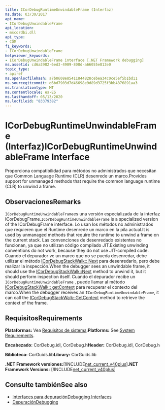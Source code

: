 ```yaml
---
title: ICorDebugRuntimeUnwindableFrame (Interfaz)
ms.date: 03/30/2017
api_name:
- ICorDebugUnwindableFrame
api_location:
- mscordbi.dll
api_type:
- COM
f1_keywords:
- ICorDebugUnwindableFrame
helpviewer_keywords:
- ICorDebugUnwindableFrame interface [.NET Framework debugging]
ms.assetid: cd6a3982-6ed3-4909-808d-a66055e813e0
topic_type:
- apiref
ms.openlocfilehash: a7b0608e85411844828cebea34c0ce5ef5b1bd11
ms.sourcegitcommit: d6bd7903d7d46698e9d89d3725f3bb4876891aa3
ms.translationtype: MT
ms.contentlocale: es-ES
ms.lasthandoff: 05/13/2020
ms.locfileid: "83379382"
---
```

# <a name="icordebugruntimeunwindableframe-interface"></a><span data-ttu-id="90a54-102">ICorDebugRuntimeUnwindableFrame (Interfaz)</span><span class="sxs-lookup"><span data-stu-id="90a54-102">ICorDebugRuntimeUnwindableFrame Interface</span></span>
<span data-ttu-id="90a54-103">Proporciona compatibilidad para métodos no administrados que necesitan que Common Language Runtime (CLR) desenrede un marco.</span><span class="sxs-lookup"><span data-stu-id="90a54-103">Provides support for unmanaged methods that require the common language runtime (CLR) to unwind a frame.</span></span>  
  
## <a name="remarks"></a><span data-ttu-id="90a54-104">Observaciones</span><span class="sxs-lookup"><span data-stu-id="90a54-104">Remarks</span></span>  
 <span data-ttu-id="90a54-105">`ICorDebugRuntimeUnwindableFrame`es una versión especializada de la interfaz ICorDebugFrame.</span><span class="sxs-lookup"><span data-stu-id="90a54-105">`ICorDebugRuntimeUnwindableFrame` is a specialized version of the ICorDebugFrame interface.</span></span> <span data-ttu-id="90a54-106">Lo usan los métodos no administrados que requieren que el Runtime desenrede un marco en la pila actual.</span><span class="sxs-lookup"><span data-stu-id="90a54-106">It is used by unmanaged methods that require the runtime to unwind a frame on the current stack.</span></span> <span data-ttu-id="90a54-107">Las convenciones de desenredado existentes no funcionan, ya que no utilizan código compilado JIT.</span><span class="sxs-lookup"><span data-stu-id="90a54-107">Existing unwinding conventions do not work, because they do not use JIT-compiled code.</span></span> <span data-ttu-id="90a54-108">Cuando el depurador ve un marco que no se pueda desenredar, debe utilizar el método [ICorDebugStackWalk:: Next](icordebugstackwalk-next-method.md) para desenredarlo, pero debe realizar la inspección.</span><span class="sxs-lookup"><span data-stu-id="90a54-108">When the debugger sees an unwindable frame, it should use the [ICorDebugStackWalk::Next](icordebugstackwalk-next-method.md) method to unwind it, but it should perform inspection itself.</span></span> <span data-ttu-id="90a54-109">Cuando el depurador recibe un `ICorDebugRuntimeUnwindableFrame` , puede llamar al método [ICorDebugStackWalk:: getContext](icordebugstackwalk-getcontext-method.md) para recuperar el contexto del marco.</span><span class="sxs-lookup"><span data-stu-id="90a54-109">When the debugger receives an `ICorDebugRuntimeUnwindableFrame`, it can call the [ICorDebugStackWalk::GetContext](icordebugstackwalk-getcontext-method.md) method to retrieve the context of the frame.</span></span>  
  
## <a name="requirements"></a><span data-ttu-id="90a54-110">Requisitos</span><span class="sxs-lookup"><span data-stu-id="90a54-110">Requirements</span></span>  
 <span data-ttu-id="90a54-111">**Plataformas:** Vea [Requisitos de sistema](../../get-started/system-requirements.md).</span><span class="sxs-lookup"><span data-stu-id="90a54-111">**Platforms:** See [System Requirements](../../get-started/system-requirements.md).</span></span>  
  
 <span data-ttu-id="90a54-112">**Encabezado:** CorDebug.idl, CorDebug.h</span><span class="sxs-lookup"><span data-stu-id="90a54-112">**Header:** CorDebug.idl, CorDebug.h</span></span>  
  
 <span data-ttu-id="90a54-113">**Biblioteca:** CorGuids.lib</span><span class="sxs-lookup"><span data-stu-id="90a54-113">**Library:** CorGuids.lib</span></span>  
  
 <span data-ttu-id="90a54-114">**.NET Framework versiones:**[!INCLUDE[net_current_v40plus](../../../../includes/net-current-v40plus-md.md)]</span><span class="sxs-lookup"><span data-stu-id="90a54-114">**.NET Framework Versions:** [!INCLUDE[net_current_v40plus](../../../../includes/net-current-v40plus-md.md)]</span></span>  
  
## <a name="see-also"></a><span data-ttu-id="90a54-115">Consulte también</span><span class="sxs-lookup"><span data-stu-id="90a54-115">See also</span></span>

- [<span data-ttu-id="90a54-116">Interfaces para depuración</span><span class="sxs-lookup"><span data-stu-id="90a54-116">Debugging Interfaces</span></span>](debugging-interfaces.md)
- [<span data-ttu-id="90a54-117">Depuración</span><span class="sxs-lookup"><span data-stu-id="90a54-117">Debugging</span></span>](index.md)
